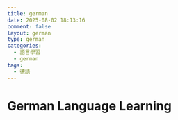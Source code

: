 ```yaml
---
title: german
date: 2025-08-02 18:13:16
comment: false
layout: german
type: german
categories:
  - 語言學習
  - german
tags:
  - 德語
---
```


# German Language Learning
